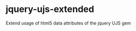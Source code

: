 jquery-ujs-extended
===================

Extend usage of html5 data attributes of the jquery UJS gem